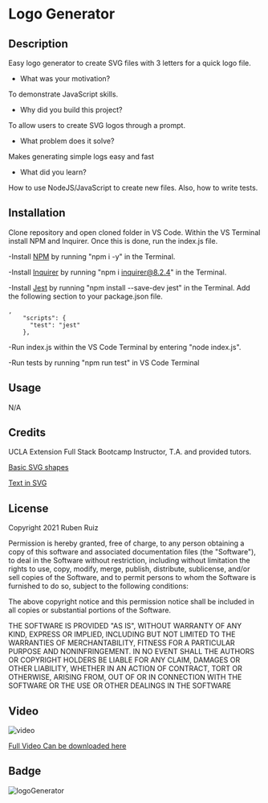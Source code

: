 # Logo Generator

## Description

Easy logo generator to create SVG files with 3 letters for a quick logo file. 

- What was your motivation?

To demonstrate JavaScript skills. 

- Why did you build this project? 

To allow users to create SVG logos through a prompt.

- What problem does it solve?

Makes generating simple logs easy and fast

- What did you learn?

How to use NodeJS/JavaScript to create new files. Also, how to write tests. 

## Installation


Clone repository and open cloned folder in VS Code. Within the VS Terminal install NPM and Inquirer. Once this is done, run the index.js file. 

-Install [NPM](https://docs.npmjs.com/cli/v6/commands/npm-install) by running "npm i -y" in the Terminal.

-Install [Inquirer](https://www.npmjs.com/package/inquirer/v/8.2.4) by running "npm i inquirer@8.2.4" in the Terminal.

-Install [Jest](https://jestjs.io/docs/getting-started) by running "npm install --save-dev jest" in the Terminal.
Add the following section to your package.json file.
```
,
    "scripts": {
      "test": "jest"
    },

```

-Run index.js within the VS Code Terminal by entering "node index.js".

-Run tests by running "npm run test" in VS Code Terminal


## Usage

N/A

## Credits

UCLA Extension Full Stack Bootcamp Instructor, T.A. and provided tutors.

[Basic SVG shapes](https://developer.mozilla.org/en-US/docs/Web/SVG/Tutorial/Basic_Shapes)

[Text in SVG](https://developer.mozilla.org/en-US/docs/Web/SVG/Tutorial/Texts)

## License

Copyright 2021 Ruben Ruiz 

Permission is hereby granted, free of charge, to any person obtaining a copy of this software and associated documentation files (the "Software"), to deal in the Software without restriction, including without limitation the rights to use, copy, modify, merge, publish, distribute, sublicense, and/or sell copies of the Software, and to permit persons to whom the Software is furnished to do so, subject to the following conditions:  

The above copyright notice and this permission notice shall be included in all copies or substantial portions of the Software. 

THE SOFTWARE IS PROVIDED "AS IS", WITHOUT WARRANTY OF ANY KIND, EXPRESS OR IMPLIED, INCLUDING BUT NOT LIMITED TO THE WARRANTIES OF MERCHANTABILITY, FITNESS FOR A PARTICULAR PURPOSE AND NONINFRINGEMENT. IN NO EVENT SHALL THE AUTHORS OR COPYRIGHT HOLDERS BE LIABLE FOR ANY CLAIM, DAMAGES OR OTHER LIABILITY, WHETHER IN AN ACTION OF CONTRACT, TORT OR OTHERWISE, ARISING FROM, OUT OF OR IN CONNECTION WITH THE SOFTWARE OR THE USE OR OTHER DEALINGS IN THE SOFTWARE

## Video

![video](/imgs/logogeneratorgiffile.gif)

[Full Video Can be downloaded here](/imgs/logogenerator.mp4)

## Badge

![logoGenerator](https://img.shields.io/badge/logo-Generator-blue)
